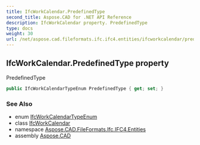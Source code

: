 ```yaml
---
title: IfcWorkCalendar.PredefinedType
second_title: Aspose.CAD for .NET API Reference
description: IfcWorkCalendar property. PredefinedType
type: docs
weight: 30
url: /net/aspose.cad.fileformats.ifc.ifc4.entities/ifcworkcalendar/predefinedtype/
---
```

## IfcWorkCalendar.PredefinedType property

PredefinedType

```csharp
public IfcWorkCalendarTypeEnum PredefinedType { get; set; }
```

### See Also

* enum [IfcWorkCalendarTypeEnum](../../../aspose.cad.fileformats.ifc.ifc4.types/ifcworkcalendartypeenum/)
* class [IfcWorkCalendar](../)
* namespace [Aspose.CAD.FileFormats.Ifc.IFC4.Entities](../../ifcworkcalendar/)
* assembly [Aspose.CAD](../../../)


